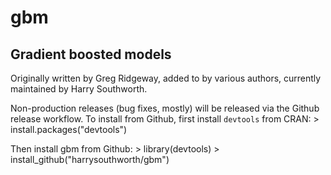 gbm
===

Gradient boosted models
--------------------------------

Originally written by Greg Ridgeway, added to by various authors, currently
maintained by Harry Southworth.

Non-production releases (bug fixes, mostly) will be released via the Github
release workflow. To install from Github, first install `devtools` from CRAN:
    > install.packages("devtools")

Then install gbm from Github:
    > library(devtools)
    > install_github("harrysouthworth/gbm")
